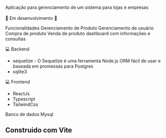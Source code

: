Aplicação para gerenciamento de um sistema para lojas e empresas</br>
</br>
🚧 Em desenvolvimento 🚧</br>

Funcionalidades 
Gerenciamento de Produto
Gerenciamento de usuário
Compra de produto
Venda de produto
dashboard com informações e consultas


💻 Backend </br>

* sequelize -  O Sequelize é uma ferramenta Node.js ORM fácil de usar e baseada em promessas para Postgres </br>
* sqlite3</br>


💻 Frontend</br>
* ReactJs</br>
* Typescript</br>
* TailwindCss</br>

Banco de dados Mysql </br>

## Construido com Vite
